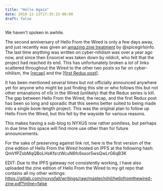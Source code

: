 ```yaml
---
title: "Hello Again"
date: 2018-12-13T17:35:23-08:00
draft: false
---
```

We haven't spoken in awhile.

The second anniversary of Hello From the Wired is only a few days away, and just recently was given an [amazing zine treatment](https://twitter.com/NyxLandUnlife/status/1072397521920712704) by @spicegirlsinfo. The last time anything was written on cyber-nihilism was over a year ago now, and since then Ensorcel was taken down by nildicit, who felt that the project had reached its end. This has unfortunately broken a _lot_ of links scattered throughout the Wired to the other two posts so far on cyber-nihilism, the [\[recap\]](/posts/cyber-nihilism-recap/) and the [\[first Redux post\]](/posts/cyber-nihilism-redux-pt-0/).

It has been mentioned several times but not officially announced anywhere yet for anyone who might be just finding this site or who follows this but not other emanations of n1x in the Wired (unlikely) that the Redux series is kill. The gap between Hello From the Wired, the recap, and the first Redux post has been so long and sporadic that this seems better suited to being made into a single book-length project. This was the original plan to follow up Hello From the Wired, but this fell by the wayside for various reasons.

This makes having a sub-blog to NYXUS now rather pointless, but perhaps in due time this space will find more use other than for future announcements.

For the sake of preserving against link rot, here is the first version of the zine edition of Hello From the Wired hosted on IPFS at the following hash: QmVfPZsbMqQBoLHsKfsrzWcuN6fc6ssor5wsQwLrG6qB3K

EDIT: Due to the IPFS gateway not consistently working, I have also uploaded the zine edition of Hello From the Wired to my git repo that contains all my other writings: https://gitlab.com/nyxysfall/writings/raw/master/nihil/hellofromthewired-zine.pdf?inline=false

